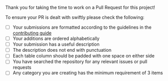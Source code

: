 Thank you for taking the time to work on a Pull Request for this project!

To ensure your PR is dealt with swiftly please check the following:

- [ ] Your submissions are formatted according to the guidelines in the [contributing guide](CONTRIBUTING.md)
- [ ] Your additions are ordered alphabetically
- [ ] Your submission has a useful description
- [ ] The description does not end with punctuation
- [ ] Each table column should be padded with one space on either side
- [ ] You have searched the repository for any relevant issues or pull requests
- [ ] Any category you are creating has the minimum requirement of 3 items
